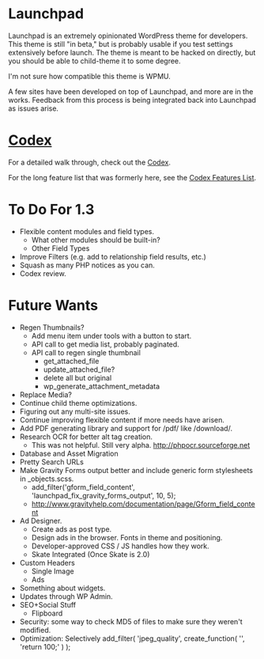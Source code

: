 Launchpad
=========

Launchpad is an extremely opinionated WordPress theme for developers.  This theme is still "in beta," but is probably usable if you test settings extensively before launch.  The theme is meant to be hacked on directly, but you should be able to child-theme it to some degree.  

I'm not sure how compatible this theme is WPMU.

A few sites have been developed on top of Launchpad, and more are in the works.  Feedback from this process is being integrated back into Launchpad as issues arise.

[Codex](_codex/index.md)
========================

For a detailed walk through, check out the [Codex](_codex/index.md).

For the long feature list that was formerly here, see the [Codex Features List](_codex/features.md).

To Do For 1.3
=============

* Flexible content modules and field types.
  * What other modules should be built-in?
  * Other Field Types
* Improve Filters (e.g. add to relationship field results, etc.)
* Squash as many PHP notices as you can.
* Codex review.

Future Wants
============

* Regen Thumbnails?
	* Add menu item under tools with a button to start.
	* API call to get media list, probably paginated.
	* API call to regen single thumbnail
		* get_attached_file
		* update_attached_file?
		* delete all but original
		* wp_generate_attachment_metadata
* Replace Media?
* Continue child theme optimizations.
* Figuring out any multi-site issues.
* Continue improving flexible content if more needs have arisen.
* Add PDF generating library and support for /pdf/ like /download/.
* Research OCR for better alt tag creation.
	* This was not helpful. Still very alpha. http://phpocr.sourceforge.net
* Database and Asset Migration
* Pretty Search URLs
* Make Gravity Forms output better and include generic form stylesheets in _objects.scss.
  * add_filter('gform_field_content', 'launchpad_fix_gravity_forms_output', 10, 5);
  * http://www.gravityhelp.com/documentation/page/Gform_field_content
* Ad Designer.
  * Create ads as post type.
  * Design ads in the browser.  Fonts in theme and positioning.
  * Developer-approved CSS / JS handles how they work.
  * Skate Integrated (Once Skate is 2.0)
* Custom Headers
  * Single Image
  * Ads
* Something about widgets.
* Updates through WP Admin.
* SEO+Social Stuff
  * Flipboard
* Security: some way to check MD5 of files to make sure they weren't modified.
* Optimization: Selectively add_filter( 'jpeg_quality', create_function( '', 'return 100;' ) );